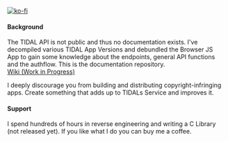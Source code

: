 [![ko-fi](https://www.ko-fi.com/img/githubbutton_sm.svg)](https://ko-fi.com/H2H12FS8P)
#### Background
The TIDAL API is not public and thus no documentation exists. I've decompiled various TIDAL App Versions and debundled the Browser JS App to gain some knowledge about the endpoints, general API functions and the authflow. This is the documentation repository.\
[Wiki (Work in Progress)](https://github.com/openTIDAL/docTIDAL/wiki)

I deeply discourage you from building and distributing copyright-infringing apps. Create something that adds up to TIDALs Service and improves it.

#### Support
I spend hundreds of hours in reverse engineering and writing a C Library (not released yet). If you like what I do you can buy me a coffee.
